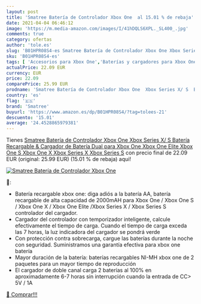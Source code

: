 ```yaml
---
layout: post
title: 'Smatree Batería de Controlador Xbox One  al 15.01 % de rebaja'
date: 2021-04-04 06:46:12
image: 'https://m.media-amazon.com/images/I/41hDQLS6XPL._SL400_.jpg'
comments: true
category: ofertas
author: 'tole.es'
slug: 'B01HPR08S4-es Smatree Batería de Controlador Xbox One Xbox Series X/ S...'
sku: 'B01HPR08S4-es'
tags: [ 'Accesorios para Xbox One','Baterías y cargadores para Xbox One','Hardware y juegos para Xbox One','Sets de baterías y cargadores para Xbox One','Sistemas precursores y micro consolas','Videojuegos','Xbox: Juegos, consolas y accesorios','smatree','xbox', ]
actualPrice: 22.09 EUR
currency: EUR
price: 22.09
comparePrice: 25.99 EUR
prodname: 'Smatree Batería de Controlador Xbox One  Xbox Series X/ S  Batería Recargable & Cargador de Batería Dual para Xbox One  Xbox One Elite  Xbox One S  Xbox One X  Xbox Series X  Xbox Series S'
country: 'es'
flag: '🇪🇸'
brand: 'Smatree'
buyurl: 'https://www.amazon.es/dp/B01HPR08S4/?tag=tolees-21'
descuento: '15.01'
average: '24.4528865979381'
---
```


Tienes [Smatree Batería de Controlador Xbox One  Xbox Series X/ S  Batería Recargable & Cargador de Batería Dual para Xbox One  Xbox One Elite  Xbox One S  Xbox One X  Xbox Series X  Xbox Series S](https://www.amazon.es/dp/B01HPR08S4/?tag=tolees-21) con precio final de  22.09 EUR (original: 25.99 EUR) (15.01 %  de rebaja) aqui!

[![Smatree Batería de Controlador Xbox One ](https://m.media-amazon.com/images/I/41hDQLS6XPL._SL400_.jpg)](https://www.amazon.es/dp/B01HPR08S4/?tag=tolees-21)

🔎:

- Batería recargable xbox one: diga adiós a la batería AA, batería recargable de alta capacidad de 2000mAH para Xbox One / Xbox One S / Xbox One X / Xbox One Elite /Xbox Series X / Xbox Series S controlador del cargador.
- Cargador del controlador con temporizador inteligente, calcule efectivamente el tiempo de carga. Cuando el tiempo de carga exceda las 7 horas, la luz indicadora del cargador se pondrá verde
- Con protección contra sobrecarga, cargue las baterías durante la noche con seguridad. Suministramos una garantía efectiva para xbox one batería
- Mayor duración de la batería: baterías recargables NI-MH xbox one de 2 paquetes para un mayor tiempo de reproducción
- El cargador de doble canal carga 2 baterías al 100% en aproximadamente 6-7 horas sin interrupción cuando la entrada de CC> 5V / 1A

[🛒 Comprar!!!](https://www.amazon.es/dp/B01HPR08S4/?tag=tolees-21)
